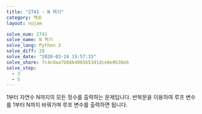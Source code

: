 ```yaml
---
title: "2741 - N 찍기"
category: 백준
layout: nojam

solve_num: 2741
solve_name: N 찍기
solve_lang: Python 3
solve_diff: 28
solve_date: "2020-03-24 15:57:15"
solve_share: 7c4cdaa7b66b4065b53d1dce6e0b36eb
solve_step:
  - 3
  - 5
---
```


1부터 자연수 N까지의 모든 정수를 출력하는 문제입니다. 반복문을 이용하여 루프 변수를 1부터 N까지 바꿔가며 루프 변수를 출력하면 됩니다.
